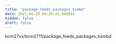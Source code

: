 ```yaml
---
title: "package_feeds_packages_ksmbd"
date: 2021-06-29 09:26:41.840844
hidden: false
draft: false
---
```


bcm27xx/bcm2711/package_feeds_packages_ksmbd

